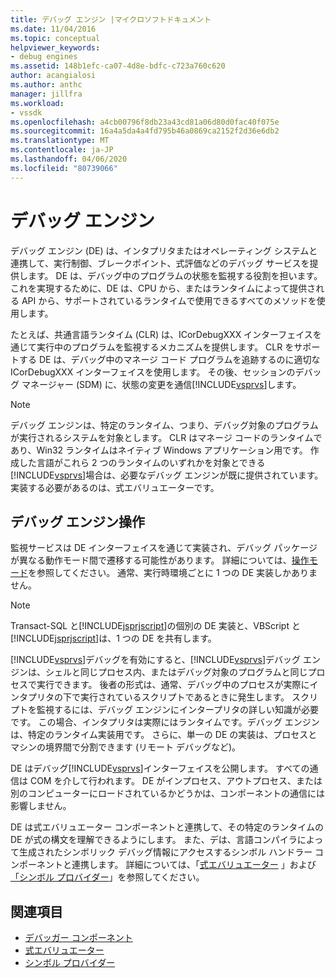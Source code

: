 ```yaml
---
title: デバッグ エンジン |マイクロソフトドキュメント
ms.date: 11/04/2016
ms.topic: conceptual
helpviewer_keywords:
- debug engines
ms.assetid: 148b1efc-ca07-4d8e-bdfc-c723a760c620
author: acangialosi
ms.author: anthc
manager: jillfra
ms.workload:
- vssdk
ms.openlocfilehash: a4cb00796f8db23a43cd81a06d80d0fac40f075e
ms.sourcegitcommit: 16a4a5da4a4fd795b46a0869ca2152f2d36e6db2
ms.translationtype: MT
ms.contentlocale: ja-JP
ms.lasthandoff: 04/06/2020
ms.locfileid: "80739066"
---
```

# <a name="debug-engine"></a>デバッグ エンジン
デバッグ エンジン (DE) は、インタプリタまたはオペレーティング システムと連携して、実行制御、ブレークポイント、式評価などのデバッグ サービスを提供します。 DE は、デバッグ中のプログラムの状態を監視する役割を担います。 これを実現するために、DE は、CPU から、またはランタイムによって提供される API から、サポートされているランタイムで使用できるすべてのメソッドを使用します。

 たとえば、共通言語ランタイム (CLR) は、ICorDebugXXX インターフェイスを通じて実行中のプログラムを監視するメカニズムを提供します。 CLR をサポートする DE は、デバッグ中のマネージ コード プログラムを追跡するのに適切な ICorDebugXXX インターフェイスを使用します。 その後、セッションのデバッグ マネージャー (SDM) に、状態の変更を通信[!INCLUDE[vsprvs](../../code-quality/includes/vsprvs_md.md)]します。

> [!NOTE]
> デバッグ エンジンは、特定のランタイム、つまり、デバッグ対象のプログラムが実行されるシステムを対象とします。 CLR はマネージ コードのランタイムであり、Win32 ランタイムはネイティブ Windows アプリケーション用です。 作成した言語がこれら 2 つのランタイムのいずれかを対象とできる[!INCLUDE[vsprvs](../../code-quality/includes/vsprvs_md.md)]場合は、必要なデバッグ エンジンが既に提供されています。 実装する必要があるのは、式エバリュエーターです。

## <a name="debug-engine-operation"></a>デバッグ エンジン操作
 監視サービスは DE インターフェイスを通じて実装され、デバッグ パッケージが異なる動作モード間で遷移する可能性があります。 詳細については、[操作モード](../../extensibility/debugger/operational-modes.md)を参照してください。 通常、実行時環境ごとに 1 つの DE 実装しかありません。

> [!NOTE]
> Transact-SQL と[!INCLUDE[jsprjscript](../../debugger/debug-interface-access/includes/jsprjscript_md.md)]の個別の DE 実装と、VBScript と[!INCLUDE[jsprjscript](../../debugger/debug-interface-access/includes/jsprjscript_md.md)]は、1 つの DE を共有します。

 [!INCLUDE[vsprvs](../../code-quality/includes/vsprvs_md.md)]デバッグを有効にすると、[!INCLUDE[vsprvs](../../code-quality/includes/vsprvs_md.md)]デバッグ エンジンは、シェルと同じプロセス内、またはデバッグ対象のプログラムと同じプロセスで実行できます。 後者の形式は、通常、デバッグ中のプロセスが実際にインタプリタの下で実行されているスクリプトであるときに発生します。 スクリプトを監視するには、デバッグ エンジンにインタープリタの詳しい知識が必要です。 この場合、インタプリタは実際にはランタイムです。デバッグ エンジンは、特定のランタイム実装用です。 さらに、単一の DE の実装は、プロセスとマシンの境界間で分割できます (リモート デバッグなど)。

 DE はデバッグ[!INCLUDE[vsprvs](../../code-quality/includes/vsprvs_md.md)]インターフェイスを公開します。 すべての通信は COM を介して行われます。 DE がインプロセス、アウトプロセス、または別のコンピューターにロードされているかどうかは、コンポーネントの通信には影響しません。

 DE は式エバリュエーター コンポーネントと連携して、その特定のランタイムの DE が式の構文を理解できるようにします。 また、デは、言語コンパイラによって生成されたシンボリック デバッグ情報にアクセスするシンボル ハンドラー コンポーネントと連携します。 詳細については、「[式エバリュエーター](../../extensibility/debugger/expression-evaluator.md) 」および[「シンボル プロバイダー](../../extensibility/debugger/symbol-provider.md)」を参照してください。

## <a name="see-also"></a>関連項目
- [デバッガー コンポーネント](../../extensibility/debugger/debugger-components.md)
- [式エバリュエーター](../../extensibility/debugger/expression-evaluator.md)
- [シンボル プロバイダー](../../extensibility/debugger/symbol-provider.md)

